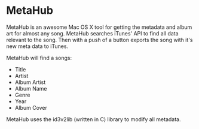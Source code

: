 # MetaHub

MetaHub is an awesome Mac OS X tool for getting the metadata and album art for almost any song. MetaHub searches iTunes' API to find all data relevant to the song. Then with a push of a button exports the song with it's new meta data to iTunes.


MetaHub will find a songs:
- Title
- Artist
- Album Artist
- Album Name
- Genre
- Year
- Album Cover


MetaHub uses the id3v2lib (written in C) library to modify all metadata.
